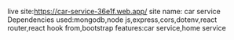 live site:https://car-service-36e1f.web.app/
site name: car service
Dependencies used:mongodb,node js,express,cors,dotenv,react router,react hook from,bootstrap
features:car service,home service